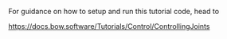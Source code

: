 For guidance on how to setup and run this tutorial code, head to

https://docs.bow.software/Tutorials/Control/ControllingJoints
